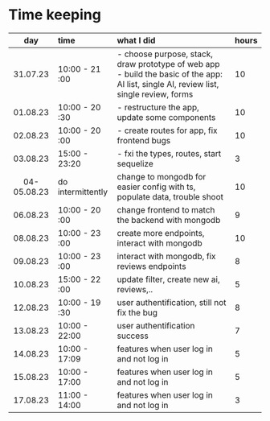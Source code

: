 # Time keeping

| day   | time | what I did  | hours
| :----:|:-----| :-----| :-----|
| 31.07.23 | 10:00 - 21 :00 |  - choose purpose, stack, draw prototype of web app  - build the basic of the app: AI list, single AI, review list, single review, forms| 10
| 01.08.23 | 10:00 - 20 :30 |  - restructure the app, update some components| 10
| 02.08.23 | 10:00 - 20 :00|  - create routes for app, fix frontend bugs| 10
| 03.08.23 | 15:00 - 23:20|  - fxi the types, routes, start sequelize| 3
| 04-05.08.23 | do intermittently|  change to mongodb for easier config with ts, populate data, trouble shoot| 10
| 06.08.23 | 10:00 - 20 :00|  change frontend to match the backend with mongodb| 9
| 08.08.23 | 10:00 - 23 :00|  create more endpoints, interact with mongodb| 10
| 09.08.23 | 10:00 - 23 :00|  interact with mongodb, fix reviews endpoints| 8
| 10.08.23 | 15:00 - 22 :00|  update filter, create new ai, reviews,..| 5
| 12.08.23 | 10:00 - 19 :30|  user authentification, still not fix the bug| 8
| 13.08.23 | 10:00 - 22:00 |  user authentification success| 7
| 14.08.23 | 10:00 - 17:09 |  features when user log in and not log in | 5
| 15.08.23 | 10:00 - 17:00|  features when user log in and not log in | 5
| 17.08.23 | 11:00 - 14:00|  features when user log in and not log in | 3